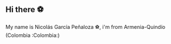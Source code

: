 ## Hi there :soccer:
My name is Nicolás García Peñaloza :soccer:, i'm from Armenia-Quindío (Colombia 	:Colombia:)


<!--
**NicolasGP01/NicolasGP01** is a ✨ _special_ ✨ repository because its `README.md` (this file) appears on your GitHub profile.

Here are some ideas to get you started:
https://github.com/ikatyang/emoji-cheat-sheet/blob/master/README.md#table-of-contents
- 🔭 I’m currently working on ...
- 🌱 I’m currently learning ...
- 👯 I’m looking to collaborate on ...
- 🤔 I’m looking for help with ...
- 💬 Ask me about ...
- 📫 How to reach me: ...
- 😄 Pronouns: ...
- ⚡ Fun fact: ...
-->



